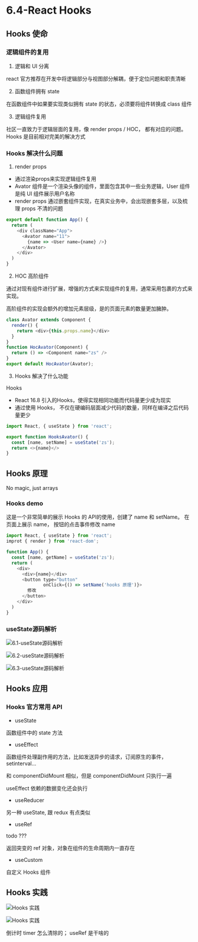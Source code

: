 # 6.4-React Hooks

## Hooks 使命

### 逻辑组件的复用

1. 逻辑和 UI 分离

react 官方推荐在开发中将逻辑部分与视图部分解耦，便于定位问题和职责清晰

2. 函数组件拥有 state

在函数组件中如果要实现类似拥有 state 的状态，必须要将组件转换成 class 组件

3. 逻辑组件复用

社区一直致力于逻辑层面的复用，像 render props / HOC， 都有对应的问题。 Hooks 是目前相对完美的解决方式

### Hooks 解决什么问题

1. render props

* 通过渲染props来实现逻辑组件复用
* Avator 组件是一个渲染头像的组件，里面包含其中一些业务逻辑，User 组件是纯 UI 组件展示用户名称
* render props 通过嵌套组件实现，在真实业务中，会出现嵌套多层，以及梳理 props 不清的问题

```js
export default function App() {
  return (
    <div className="App">
      <Avator name="11">
        {name => <User name={name} />}
      </Avator>
    </div>
  )
}
```

2. HOC 高阶组件

通过对现有组件进行扩展，增强的方式来实现组件的复用，通常采用包裹的方式来实现。

高阶组件的实现会额外的增加元素层级，是的页面元素的数量更加臃肿。

```js
class Avator extends Component {
  render() {
    return <div>{this.props.name}</div>
  }
}
function HocAvator(Component) {
  return () => <Component name="zs" />
}
export default HocAvator(Avator);
```

3. Hooks 解决了什么功能

Hooks

* React 16.8 引入的Hooks，使得实现相同功能而代码量更少成为现实
* 通过使用 Hooks， 不仅在硬编码层面减少代码的数量，同样在编译之后代码量更少

```js
import React, { useState } from 'react';

export function HooksAvator() {
  const [name, setName] = useState('zs');
  return <>{name}</>
}
```


## Hooks 原理

No magic, just arrays

### Hooks demo

这是一个非常简单的展示 Hooks 的 API的使用，创建了 name 和 setName。 在页面上展示 name， 按钮的点击事件修改 name

```js
import React, { useState } from 'react';
improt { render } from 'react-dom';

function App() {
  const [name, getName] = useState('zs');
  return (
    <div>
      <div>{name}</div>
      <button type="button"
              onClick={() => setName('hooks 原理')}>
        修改
      </button>
    </div>
  )
}
```

### useState源码解析

![6.1-useState源码解析](./imgs/6/6.1-useState.jpg)

![6.2-useState源码解析](./imgs/6/6.2-useState.jpg)

![6.3-useState源码解析](./imgs/6/6.3-useState.jpg)

## Hooks 应用

### Hooks 官方常用 API

* useState 

函数组件中的 state 方法

* useEffect

函数组件处理副作用的方法，比如发送异步的请求，订阅原生的事件，setinterval...

和 componentDidMount 相似，但是 componentDidMount 只执行一遍

useEffect 依赖的数据变化还会执行

* useReducer

另一种 useState, 跟 redux 有点类似

* useRef

todo ???

返回突变的 ref 对象，对象在组件的生命周期内一直存在

* useCustom

自定义 Hooks 组件

## Hooks 实践

![Hooks 实践](./imgs/6/6.4.1-Hooks.jpg)

![Hooks 实践](./imgs/6/6.4.2-Hooks.jpg)

倒计时 timer 怎么清除的； useRef 是干啥的
